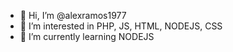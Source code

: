 - 👋 Hi, I’m @alexramos1977
- 👀 I’m interested in PHP, JS, HTML, NODEJS, CSS
- 🌱 I’m currently learning NODEJS

<!---
alexramos1977/alexramos1977 is a ✨ special ✨ repository because its `README.md` (this file) appears on your GitHub profile.
You can click the Preview link to take a look at your changes.
--->
